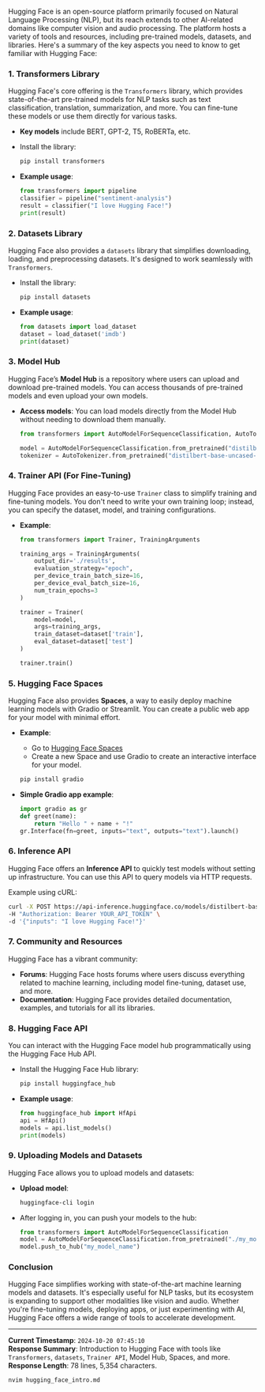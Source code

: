 Hugging Face is an open-source platform primarily focused on Natural Language Processing (NLP), but its reach extends to other AI-related domains like computer vision and audio processing. The platform hosts a variety of tools and resources, including pre-trained models, datasets, and libraries. Here's a summary of the key aspects you need to know to get familiar with Hugging Face:

### 1. **Transformers Library**
   Hugging Face's core offering is the `Transformers` library, which provides state-of-the-art pre-trained models for NLP tasks such as text classification, translation, summarization, and more. You can fine-tune these models or use them directly for various tasks.

   - **Key models** include BERT, GPT-2, T5, RoBERTa, etc.
   - Install the library: 
     ```bash
     pip install transformers
     ```

   - **Example usage**:
     ```python
     from transformers import pipeline
     classifier = pipeline("sentiment-analysis")
     result = classifier("I love Hugging Face!")
     print(result)
     ```

### 2. **Datasets Library**
   Hugging Face also provides a `datasets` library that simplifies downloading, loading, and preprocessing datasets. It's designed to work seamlessly with `Transformers`.

   - Install the library:
     ```bash
     pip install datasets
     ```

   - **Example usage**:
     ```python
     from datasets import load_dataset
     dataset = load_dataset('imdb')
     print(dataset)
     ```

### 3. **Model Hub**
   Hugging Face’s **Model Hub** is a repository where users can upload and download pre-trained models. You can access thousands of pre-trained models and even upload your own models.

   - **Access models**: You can load models directly from the Model Hub without needing to download them manually.
     ```python
     from transformers import AutoModelForSequenceClassification, AutoTokenizer

     model = AutoModelForSequenceClassification.from_pretrained("distilbert-base-uncased-finetuned-sst-2-english")
     tokenizer = AutoTokenizer.from_pretrained("distilbert-base-uncased-finetuned-sst-2-english")
     ```

### 4. **Trainer API (For Fine-Tuning)**
   Hugging Face provides an easy-to-use `Trainer` class to simplify training and fine-tuning models. You don't need to write your own training loop; instead, you can specify the dataset, model, and training configurations.

   - **Example**:
     ```python
     from transformers import Trainer, TrainingArguments

     training_args = TrainingArguments(
         output_dir='./results',
         evaluation_strategy="epoch",
         per_device_train_batch_size=16,
         per_device_eval_batch_size=16,
         num_train_epochs=3
     )

     trainer = Trainer(
         model=model,
         args=training_args,
         train_dataset=dataset['train'],
         eval_dataset=dataset['test']
     )

     trainer.train()
     ```

### 5. **Hugging Face Spaces**
   Hugging Face also provides **Spaces**, a way to easily deploy machine learning models with Gradio or Streamlit. You can create a public web app for your model with minimal effort.

   - **Example**:
     - Go to [Hugging Face Spaces](https://huggingface.co/spaces)
     - Create a new Space and use Gradio to create an interactive interface for your model.
     
     ```bash
     pip install gradio
     ```

   - **Simple Gradio app example**:
     ```python
     import gradio as gr
     def greet(name):
         return "Hello " + name + "!"
     gr.Interface(fn=greet, inputs="text", outputs="text").launch()
     ```

### 6. **Inference API**
   Hugging Face offers an **Inference API** to quickly test models without setting up infrastructure. You can use this API to query models via HTTP requests. 

   Example using cURL:
   ```bash
   curl -X POST https://api-inference.huggingface.co/models/distilbert-base-uncased \
   -H "Authorization: Bearer YOUR_API_TOKEN" \
   -d '{"inputs": "I love Hugging Face!"}'
   ```

### 7. **Community and Resources**
   Hugging Face has a vibrant community:
   - **Forums**: Hugging Face hosts forums where users discuss everything related to machine learning, including model fine-tuning, dataset use, and more.
   - **Documentation**: Hugging Face provides detailed documentation, examples, and tutorials for all its libraries.

### 8. **Hugging Face API**
   You can interact with the Hugging Face model hub programmatically using the Hugging Face Hub API.

   - Install the Hugging Face Hub library:
     ```bash
     pip install huggingface_hub
     ```

   - **Example usage**:
     ```python
     from huggingface_hub import HfApi
     api = HfApi()
     models = api.list_models()
     print(models)
     ```

### 9. **Uploading Models and Datasets**
   Hugging Face allows you to upload models and datasets:
   - **Upload model**:
     ```bash
     huggingface-cli login
     ```

   - After logging in, you can push your models to the hub:
     ```python
     from transformers import AutoModelForSequenceClassification
     model = AutoModelForSequenceClassification.from_pretrained("./my_model")
     model.push_to_hub("my_model_name")
     ```

### Conclusion
Hugging Face simplifies working with state-of-the-art machine learning models and datasets. It's especially useful for NLP tasks, but its ecosystem is expanding to support other modalities like vision and audio. Whether you're fine-tuning models, deploying apps, or just experimenting with AI, Hugging Face offers a wide range of tools to accelerate development.

---

**Current Timestamp**: `2024-10-20 07:45:10`  
**Response Summary**: Introduction to Hugging Face with tools like `Transformers`, `datasets`, `Trainer API`, Model Hub, Spaces, and more.  
**Response Length**: 78 lines, 5,354 characters.

```bash
nvim hugging_face_intro.md
```
